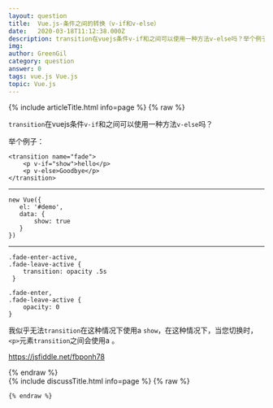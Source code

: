 ```yaml
---
layout: question
title:  Vue.js-条件之间的转换（v-if和v-else）
date:   2020-03-18T11:12:38.000Z
description: transition在vuejs条件v-if和之间可以使用一种方法v-else吗？举个例子：<transition name="fade">  ...
img: 
author: GreenGil
category: question
answer: 0
tags: vue.js Vue.js
topic: Vue.js
---
```

<div class="article-root">
  <div class="article">
    {% include articleTitle.html info=page %}
    {% raw %}
    <div class="article-content"><p><font style="vertical-align: inherit;"></font><code>transition</code><font style="vertical-align: inherit;"><font style="vertical-align: inherit;">在vuejs条件</font></font><code>v-if</code><font style="vertical-align: inherit;"><font style="vertical-align: inherit;">和</font><font style="vertical-align: inherit;">之间</font><font style="vertical-align: inherit;">可以使用一种方法</font></font><code>v-else</code><font style="vertical-align: inherit;"><font style="vertical-align: inherit;">吗？</font></font></p>

<p><font style="vertical-align: inherit;"><font style="vertical-align: inherit;">举个例子：</font></font></p>

<pre><code>&lt;transition name="fade"&gt;<font></font>
    &lt;p v-if="show"&gt;hello&lt;/p&gt;<font></font>
    &lt;p v-else&gt;Goodbye&lt;/p&gt;<font></font>
&lt;/transition&gt;<font></font>
</code></pre>

<hr>

<pre><code>new Vue({<font></font>
   el: '#demo',<font></font>
   data: {<font></font>
       show: true<font></font>
   }<font></font>
})<font></font>
</code></pre>

<hr>

<pre><code>.fade-enter-active,<font></font>
.fade-leave-active {<font></font>
    transition: opacity .5s<font></font>
 }<font></font>
<font></font>
.fade-enter,<font></font>
.fade-leave-active {<font></font>
    opacity: 0<font></font>
}<font></font>
</code></pre>

<p><font style="vertical-align: inherit;"><font style="vertical-align: inherit;">我似乎无法</font></font><code>transition</code><font style="vertical-align: inherit;"><font style="vertical-align: inherit;">在这种情况下</font><font style="vertical-align: inherit;">使用a </font></font><code>show</code><font style="vertical-align: inherit;"><font style="vertical-align: inherit;">，</font><font style="vertical-align: inherit;">在这种情况下，当您切换时</font><font style="vertical-align: inherit;">，</font></font><code>&lt;p&gt;</code><font style="vertical-align: inherit;"><font style="vertical-align: inherit;">元素</font></font><code>transition</code><font style="vertical-align: inherit;"><font style="vertical-align: inherit;">之间会</font><font style="vertical-align: inherit;">使用a </font><font style="vertical-align: inherit;">。</font></font></p>

<p><a href="https://jsfiddle.net/fbponh78" rel="noreferrer"><font style="vertical-align: inherit;"><font style="vertical-align: inherit;">https://jsfiddle.net/fbponh78</font></font></a></p></div>
    {% endraw %}
  </div>

  <div class="discuss-wrapper">
    {% include discussTitle.html info=page %}
    {% raw %}
    
    {% endraw %}
  </div>
<div>

